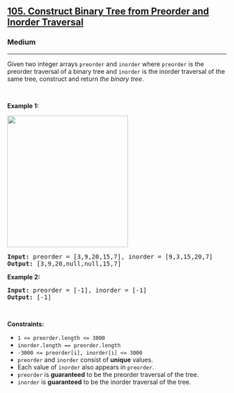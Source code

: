 <h2><a href="https://leetcode.com/problems/construct-binary-tree-from-preorder-and-inorder-traversal/">105. Construct Binary Tree from Preorder and Inorder Traversal</a></h2><h3>Medium</h3><hr><div style="user-select: auto;"><p style="user-select: auto;">Given two integer arrays <code style="user-select: auto;">preorder</code> and <code style="user-select: auto;">inorder</code> where <code style="user-select: auto;">preorder</code> is the preorder traversal of a binary tree and <code style="user-select: auto;">inorder</code> is the inorder traversal of the same tree, construct and return <em style="user-select: auto;">the binary tree</em>.</p>

<p style="user-select: auto;">&nbsp;</p>
<p style="user-select: auto;"><strong style="user-select: auto;">Example 1:</strong></p>
<img alt="" src="https://assets.leetcode.com/uploads/2021/02/19/tree.jpg" style="width: 277px; height: 302px; user-select: auto;">
<pre style="position: relative; user-select: auto;"><strong style="user-select: auto;">Input:</strong> preorder = [3,9,20,15,7], inorder = [9,3,15,20,7]
<strong style="user-select: auto;">Output:</strong> [3,9,20,null,null,15,7]
<div class="open_grepper_editor" title="Edit &amp; Save To Grepper" style="user-select: auto;"></div></pre>

<p style="user-select: auto;"><strong style="user-select: auto;">Example 2:</strong></p>

<pre style="position: relative; user-select: auto;"><strong style="user-select: auto;">Input:</strong> preorder = [-1], inorder = [-1]
<strong style="user-select: auto;">Output:</strong> [-1]
<div class="open_grepper_editor" title="Edit &amp; Save To Grepper" style="user-select: auto;"></div></pre>

<p style="user-select: auto;">&nbsp;</p>
<p style="user-select: auto;"><strong style="user-select: auto;">Constraints:</strong></p>

<ul style="user-select: auto;">
	<li style="user-select: auto;"><code style="user-select: auto;">1 &lt;= preorder.length &lt;= 3000</code></li>
	<li style="user-select: auto;"><code style="user-select: auto;">inorder.length == preorder.length</code></li>
	<li style="user-select: auto;"><code style="user-select: auto;">-3000 &lt;= preorder[i], inorder[i] &lt;= 3000</code></li>
	<li style="user-select: auto;"><code style="user-select: auto;">preorder</code> and <code style="user-select: auto;">inorder</code> consist of <strong style="user-select: auto;">unique</strong> values.</li>
	<li style="user-select: auto;">Each value of <code style="user-select: auto;">inorder</code> also appears in <code style="user-select: auto;">preorder</code>.</li>
	<li style="user-select: auto;"><code style="user-select: auto;">preorder</code> is <strong style="user-select: auto;">guaranteed</strong> to be the preorder traversal of the tree.</li>
	<li style="user-select: auto;"><code style="user-select: auto;">inorder</code> is <strong style="user-select: auto;">guaranteed</strong> to be the inorder traversal of the tree.</li>
</ul>
</div>